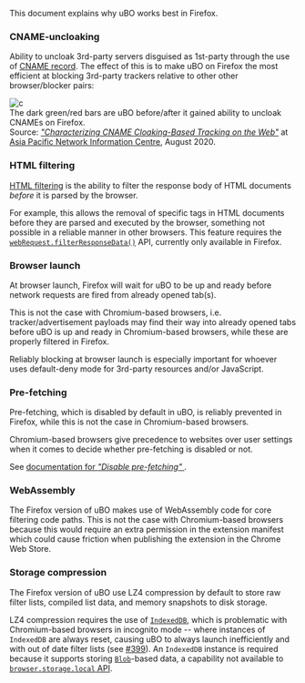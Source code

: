 This document explains why uBO works best in Firefox.

### CNAME-uncloaking

Ability to uncloak 3rd-party servers disguised as 1st-party through the use of [CNAME record](https://en.wikipedia.org/wiki/CNAME_record). The effect of this is to make uBO on Firefox the most efficient at blocking 3rd-party trackers relative to other other browser/blocker pairs:

![c](https://user-images.githubusercontent.com/585534/103416937-b623c400-4b56-11eb-8e94-b4851a2248b7.png)
<br>The dark green/red bars are uBO before/after it gained ability to uncloak CNAMEs on Firefox.<br>Source: [_"Characterizing CNAME Cloaking-Based Tracking
on the Web"_](https://blog.apnic.net/2020/08/04/characterizing-cname-cloaking-based-tracking/) at [Asia Pacific Network Information Centre](https://www.apnic.net/about-apnic/), August 2020.

### HTML filtering

[HTML filtering](https://github.com/gorhill/uBlock/wiki/Static-filter-syntax#html-filters) is the ability to filter the response body of HTML documents _before_ it is parsed by the browser.

For example, this allows the removal of specific tags in HTML documents before they are parsed and executed by the browser, something not possible in a reliable manner in other browsers. This feature requires the [`webRequest.filterResponseData()`](https://developer.mozilla.org/en-US/docs/Mozilla/Add-ons/WebExtensions/API/webRequest/filterResponseData) API, currently only available in Firefox.

### Browser launch

At browser launch, Firefox will wait for uBO to be up and ready before network requests are fired from already opened tab(s).

This is not the case with Chromium-based browsers, i.e. tracker/advertisement payloads may find their way into already opened tabs before uBO is up and ready in Chromium-based browsers, while these are properly filtered in Firefox.

Reliably blocking at browser launch is especially important for whoever uses default-deny mode for 3rd-party resources and/or JavaScript.

### Pre-fetching

Pre-fetching, which is disabled by default in uBO, is reliably prevented in Firefox, while this is not the case in Chromium-based browsers.

Chromium-based browsers give precedence to websites over user settings when it comes to decide whether pre-fetching is disabled or not. 

See [documentation for _"Disable pre-fetching"_ ](https://github.com/gorhill/uBlock/wiki/Dashboard:-Settings#disable-pre-fetching).

### WebAssembly

The Firefox version of uBO makes use of WebAssembly code for core filtering code paths. This is not the case with Chromium-based browsers because this would require an extra permission in the extension manifest which could cause friction when publishing the extension in the Chrome Web Store.

### Storage compression

The Firefox version of uBO use LZ4 compression by default to store raw filter lists, compiled list data, and memory snapshots to disk storage.

LZ4 compression requires the use of [`IndexedDB`](https://developer.mozilla.org/en-US/docs/Web/API/IndexedDB_API), which is problematic with Chromium-based browsers in incognito mode -- where instances of `IndexedDB` are always reset, causing uBO to always launch inefficiently and with out of date filter lists (see [#399](https://github.com/uBlockOrigin/uBlock-issues/issues/399)). An `IndexedDB` instance is required because it supports storing [`Blob`](https://developer.mozilla.org/en-US/docs/Web/API/Blob)-based data, a capability not available to [`browser.storage.local` API](https://developer.mozilla.org/en-US/docs/Mozilla/Add-ons/WebExtensions/API/storage/local).
